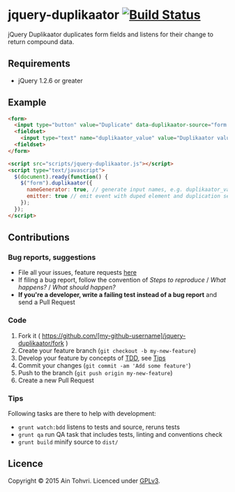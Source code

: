 # jquery-duplikaator [![Build Status](http://img.shields.io/travis/ain/jquery-duplikaator.svg)](https://travis-ci.org/ain/jquery-duplikaator)

jQuery Duplikaator duplicates form fields and listens for their change to return compound data.

## Requirements

- jQuery 1.2.6 or greater

## Example

```html
<form>
  <input type="button" value="Duplicate" data-duplikaator-source="form > fieldset" data-duplikaator-target="form">
  <fieldset>
    <input type="text" name="duplikaator_value" value="Duplikaator value">
  <fieldset>
</form>

<script src="scripts/jquery-duplikaator.js"></script>
<script type="text/javascript">
  $(document).ready(function() {
    $("form").duplikaator({
      nameGenerator: true, // generate input names, e.g. duplikaator_value1 for 1st dupe
      emitter: true // emit event with duped element and duplication sequence ID
    });
  });
</script>
```

## Contributions

### Bug reports, suggestions

- File all your issues, feature requests [here](https://github.com/ain/jquery-duplikaator/issues)
- If filing a bug report, follow the convention of _Steps to reproduce_ / _What happens?_ / _What should happen?_
- __If you're a developer, write a failing test instead of a bug report__ and send a Pull Request

### Code

1. Fork it ( https://github.com/[my-github-username]/jquery-duplikaator/fork )
2. Create your feature branch (`git checkout -b my-new-feature`)
3. Develop your feature by concepts of [TDD](http://en.wikipedia.org/wiki/Test-driven_development), see [Tips](#tips)
3. Commit your changes (`git commit -am 'Add some feature'`)
4. Push to the branch (`git push origin my-new-feature`)
5. Create a new Pull Request

### Tips

Following tasks are there to help with development:

- `grunt watch:bdd` listens to tests and source, reruns tests
- `grunt qa` run QA task that includes tests, linting and conventions check
- `grunt build` minify source to `dist/`

## Licence
Copyright © 2015 Ain Tohvri. Licenced under [GPLv3](LICENSE).

